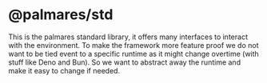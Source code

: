 # @palmares/std

This is the palmares standard library, it offers many interfaces to interact with the environment. To make the framework more feature proof we do not want to be tied event to a specific runtime as it might change overtime (with stuff like Deno and Bun). So we want to abstract away the runtime and make it easy to change if needed.
